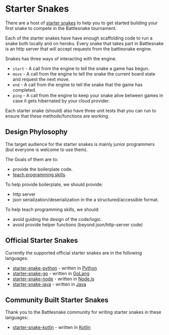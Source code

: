 Starter Snakes
=======

There are a host of [starter snakes](https://github.com/battlesnakeio?utf8=%E2%9C%93&q=starter-snake&type=&language=) to 
help you to get started building your first snake to compete in the Battlesnake tournament.

Each of the starter snakes have have enough scaffolding code to run a snake both locally and on heroku.
Every snake that takes part in Battlesnake is an http server that will accept requests from the battlesnake engine.

Snakes has three ways of interacting with the engine.

 - `start` - A call from the engine to tell the snake a game has begun.
 - `move` - A call from the engine to tell the snake the current board state and request the next move.
 - `end` - A call from the engine to tell the snake that the game has completed. 
 - `ping` - A call from the engine to keep your snake alive between games in case it gets hibernated by your cloud provider.
 
Each starter snake (should) also have three unit tests that you can run to ensure that these methods/functions are working.


## Design Phylosophy
The target audience for the starter snakes is mainly junior programmers (but everyone is welcome to use them).

The Goals of them are to:
 - provide the boilerplate code.
 - [teach programming skills](mission-and-values.md#battlesnake-teaches-real-world-programming-skills).

To help provide boilerplate, we should provide:
 - http server
 - json serialization/deserialization in the a structured/accessible format.

To help teach programming skills, we should:
 - avoid guiding the design of the code/logic.
 - avoid provide helper functions (beyond json/http-server code)
 
 ## Official Starter Snakes
 
 Currently the supported official starter snakes are in the following languages:
 
 - [starter-snake-python](https://github.com/battlesnakeio/starter-snake-python) - written in [Python](https://www.python.org/downloads/release/python-2715/)
 - [starter-snake-go](https://github.com/battlesnakeio/starter-snake-go) - written in [GoLang](https://golang.org)  
 - [starter-snake-node](https://github.com/battlesnakeio/starter-snake-node) - written in [Node.js](https://nodejs.org)  
 - [starter-snake-java](https://github.com/battlesnakeio/starter-snake-java) - written in [Java](https://docs.oracle.com/javase/8/)
 
 ## Community Built Starter Snakes
 
 Thank you to the Battlesnake community for writing starter snakes in these languages:
 
 - [starter-snake-kotlin](https://github.com/athenian-programming/starter-snake-kotlin) - written in [Kotlin](https://kotlinlang.org/)
